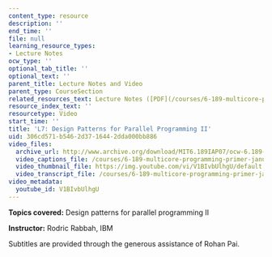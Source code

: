 ```yaml
---
content_type: resource
description: ''
end_time: ''
file: null
learning_resource_types:
- Lecture Notes
ocw_type: ''
optional_tab_title: ''
optional_text: ''
parent_title: Lecture Notes and Video
parent_type: CourseSection
related_resources_text: Lecture Notes ([PDF](/courses/6-189-multicore-programming-primer-january-iap-2007/resources/lec7patterns2))
resource_index_text: ''
resourcetype: Video
start_time: ''
title: 'L7: Design Patterns for Parallel Programming II'
uid: 306cd571-b546-2d37-1644-2dda000bb886
video_files:
  archive_url: http://www.archive.org/download/MIT6.189IAP07/ocw-6.189-iap07-lec07_300k.mp4
  video_captions_file: /courses/6-189-multicore-programming-primer-january-iap-2007/63c68223441f5ab9806ffbc05ca8e105_V1BIvbUlhgU.vtt
  video_thumbnail_file: https://img.youtube.com/vi/V1BIvbUlhgU/default.jpg
  video_transcript_file: /courses/6-189-multicore-programming-primer-january-iap-2007/95038f346238ae445dc53df1608201f5_V1BIvbUlhgU.pdf
video_metadata:
  youtube_id: V1BIvbUlhgU
---
```


**Topics covered:** Design patterns for parallel programming II

**Instructor:** Rodric Rabbah, IBM

Subtitles are provided through the generous assistance of Rohan Pai.



